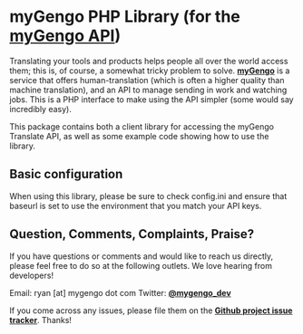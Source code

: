 myGengo PHP Library (for the [myGengo API](http://mygengo.com/))
==========================================================================================================================
Translating your tools and products helps people all over the world access them; this is, of course, a
somewhat tricky problem to solve. **[myGengo](http://mygengo.com/)** is a service that offers human-translation
(which is often a higher quality than machine translation), and an API to manage sending in work and watching
jobs. This is a PHP interface to make using the API simpler (some would say incredibly easy).

This package contains both a client library for accessing the myGengo Translate API, as well as some example code showing how to
use the library.

Basic configuration
---------------------------------------------------------------------------------------------------------------------------
When using this library, please be sure to check config.ini and ensure that baseurl is set to use the environment that you match your API keys.

Question, Comments, Complaints, Praise?
---------------------------------------------------------------------------------------------------------------------------
If you have questions or comments and would like to reach us directly, please feel free to do
so at the following outlets. We love hearing from developers!

Email: ryan [at] mygengo dot com
Twitter: **[@mygengo_dev](http://twitter.com/mygengo_dev)**

If you come across any issues, please file them on the **[Github project issue tracker](https://github.com/myGengo/mygengo-php/issues)**. Thanks!
